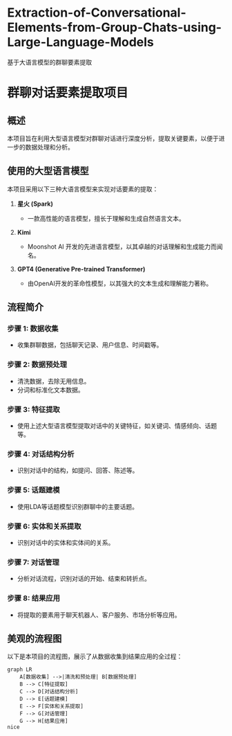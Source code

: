 # Extraction-of-Conversational-Elements-from-Group-Chats-using-Large-Language-Models
基于大语言模型的群聊要素提取
# 群聊对话要素提取项目

## 概述
本项目旨在利用大型语言模型对群聊对话进行深度分析，提取关键要素，以便于进一步的数据处理和分析。

## 使用的大型语言模型
本项目采用以下三种大语言模型来实现对话要素的提取：

1. **星火 (Spark)**
   - 一款高性能的语言模型，擅长于理解和生成自然语言文本。

2. **Kimi**
   - Moonshot AI 开发的先进语言模型，以其卓越的对话理解和生成能力而闻名。

3. **GPT4 (Generative Pre-trained Transformer)**
   - 由OpenAI开发的革命性模型，以其强大的文本生成和理解能力著称。

## 流程简介

### 步骤 1: 数据收集
- 收集群聊数据，包括聊天记录、用户信息、时间戳等。

### 步骤 2: 数据预处理
- 清洗数据，去除无用信息。
- 分词和标准化文本数据。

### 步骤 3: 特征提取
- 使用上述大型语言模型提取对话中的关键特征，如关键词、情感倾向、话题等。

### 步骤 4: 对话结构分析
- 识别对话中的结构，如提问、回答、陈述等。

### 步骤 5: 话题建模
- 使用LDA等话题模型识别群聊中的主要话题。

### 步骤 6: 实体和关系提取
- 识别对话中的实体和实体间的关系。

### 步骤 7: 对话管理
- 分析对话流程，识别对话的开始、结束和转折点。

### 步骤 8: 结果应用
- 将提取的要素用于聊天机器人、客户服务、市场分析等应用。

## 美观的流程图
以下是本项目的流程图，展示了从数据收集到结果应用的全过程：

```mermaid
graph LR
    A[数据收集] -->|清洗和预处理| B[数据预处理]
    B --> C[特征提取]
    C --> D[对话结构分析]
    D --> E[话题建模]
    E --> F[实体和关系提取]
    F --> G[对话管理]
    G --> H[结果应用]
nice
